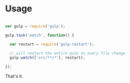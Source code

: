 # Usage

```javascript

var gulp = require('gulp');

gulp.task('watch', function() {

  var restart = require('gulp-restart');

  // will restart the entire gulp on every file change
  gulp.watch(['src/**/*'], restart);

});

```

That's it.
